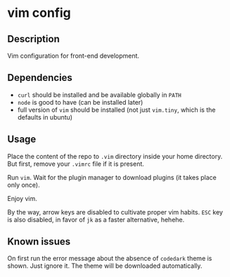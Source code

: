 vim config
==========

Description
-----------

Vim configuration for front-end development.

Dependencies
------------

- `curl` should be installed and be available globally in `PATH`
- `node` is good to have (can be installed later)
- full version of `vim` should be installed (not just `vim.tiny`, which is the defaults in ubuntu)

Usage
-----

Place the content of the repo to `.vim` directory inside your home directory.
But first, remove your `.vimrc` file if it is present.

Run `vim`. Wait for the plugin manager to download plugins (it takes place 
only once).

Enjoy vim.

By the way, arrow keys are disabled to cultivate proper vim habits.
`ESC` key is also disabled, in favor of `jk` as a faster alternative, hehehe.

Known issues
------------

On first run the error message about the absence of `codedark` theme is shown.
Just ignore it. The theme will be downloaded automatically.

